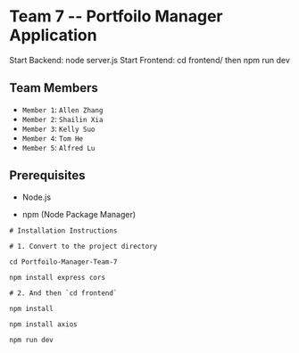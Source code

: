 # Team 7 -- Portfoilo Manager Application

Start Backend: node server.js
Start Frontend: cd frontend/ then npm run dev

## Team Members

- `Member 1`: `Allen Zhang`
- `Member 2`: `Shailin Xia`
- `Member 3`: `Kelly Suo`
- `Member 4`: `Tom He`
- `Member 5`: `Alfred Lu`

## Prerequisites

- Node.js

- npm (Node Package Manager)

```
# Installation Instructions

# 1. Convert to the project directory

cd Portfoilo-Manager-Team-7

npm install express cors

# 2. And then `cd frontend`

npm install 

npm install axios 

npm run dev
```

